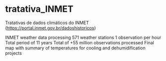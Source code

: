 # tratativa_INMET
Tratativas de dados climáticos do INMET (https://portal.inmet.gov.br/dadoshistoricos)

INMET weather data processing
571 weather stations
1 observation per hour
Total period of 11 years
Total of +55 million observations processed
Final map with summary of temperatures for cooling and dehumidification projects